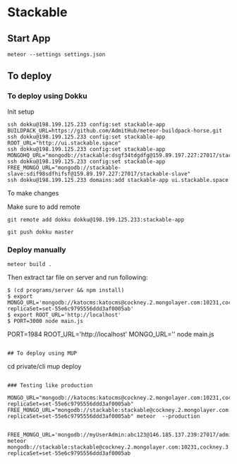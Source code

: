 # Stackable

## Start App

`meteor --settings settings.json`

## To deploy

### To deploy using Dokku

Init setup

```
ssh dokku@198.199.125.233 config:set stackable-app BUILDPACK_URL=https://github.com/AdmitHub/meteor-buildpack-horse.git
ssh dokku@198.199.125.233 config:set stackable-app ROOT_URL="http://ui.stackable.space"
ssh dokku@198.199.125.233 config:set stackable-app MONGOHQ_URL="mongodb://stackable:dsgf34tdgdfg@159.89.197.227:27017/stackable"
ssh dokku@198.199.125.233 config:set stackable-app FREE_MONGO_URL="mongodb://stackable-slave:sdif98sdfhifsf@159.89.197.227:27017/stackable-slave"
ssh dokku@198.199.125.233 domains:add stackable-app ui.stackable.space
```

To make changes

Make sure to add remote

```
git remote add dokku dokku@198.199.125.233:stackable-app
```

```
git push dokku master
```

### Deploy manually

`meteor build .`

Then extract tar file on server and run following:

```
$ (cd programs/server && npm install)
$ export MONGO_URL='mongodb://katocms:katocms@cockney.2.mongolayer.com:10231,cockney.3.mongolayer.com:10231/katocms?replicaSet=set-55e6c9795556ddd3af0005ab'
$ export ROOT_URL='http://localhost'
$ PORT=3000 node main.js
```
PORT=1984 ROOT_URL='http://localhost' MONGO_URL='' node main.js
```

## To deploy using MUP

```
cd private/cli
mup deploy
```

### Testing like production

MONGO_URL="mongodb://katocms:katocms@cockney.2.mongolayer.com:10231,cockney.3.mongolayer.com:10231/katocms?replicaSet=set-55e6c9795556ddd3af0005ab" FREE_MONGO_URL="mongodb://stackable:stackable@cockney.2.mongolayer.com:10231,cockney.3.mongolayer.com:10231/stackable?replicaSet=set-55e6c9795556ddd3af0005ab" meteor  --production


FREE_MONGO_URL='mongodb://myUserAdmin:abc123@146.185.137.239:27017/admin' meteor
mongodb://stackable:stackable@cockney.2.mongolayer.com:10231,cockney.3.mongolayer.com:10231/stackable?replicaSet=set-55e6c9795556ddd3af0005ab
